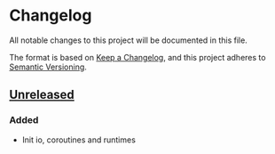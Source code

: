 # Changelog

All notable changes to this project will be documented in this file.

The format is based on [Keep a Changelog](https://keepachangelog.com/en/1.0.0/),
and this project adheres to [Semantic Versioning](https://semver.org/spec/v2.0.0.html).

## [Unreleased]

### Added

- Init io, coroutines and runtimes

[unreleased]: https://github.com/pimalaya/io-stream/compare/root..HEAD

<!-- generated by git-cliff on 2025-05-16T21:25:46.772993161+02:00 -->
